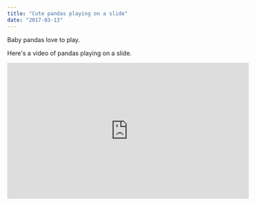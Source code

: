 ```yaml
---
title: "Cute pandas playing on a slide"
date: "2017-03-13"
---
```


Baby pandas love to play.

Here's a video of pandas playing on a slide.

<iframe width="560" height="315" src="https://www.youtube.com/embed/6OhGfgjGTYo" frameborder="0" allowfullscreen></iframe>
